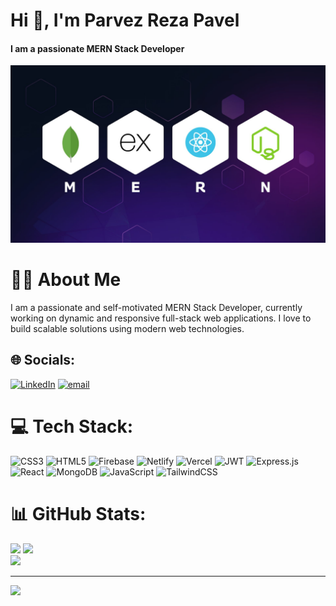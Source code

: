 <h1>Hi 👋, I'm Parvez Reza Pavel</h1>
<h4>I am a passionate MERN Stack Developer</h3>
<img src="./Assets/mern.jpg" />

# 🧑‍💻 About Me
I am a passionate and self-motivated MERN Stack Developer, currently working on dynamic and responsive full-stack web applications. I love to build scalable solutions using modern web technologies.

## 🌐 Socials:
[![LinkedIn](https://img.shields.io/badge/LinkedIn-%230077B5.svg?logo=linkedin&logoColor=white)](https://linkedin.com/in/https://www.linkedin.com/in/parvez-reza-9a78a42a8/?utm_source=share&utm_campaign=share_via&utm_content=profile&utm_medium=android_app) [![email](https://img.shields.io/badge/Email-D14836?logo=gmail&logoColor=white)](mailto:parvezreza112@gmail.com) 

# 💻 Tech Stack:
![CSS3](https://img.shields.io/badge/css3-%231572B6.svg?style=for-the-badge&logo=css3&logoColor=white) ![HTML5](https://img.shields.io/badge/html5-%23E34F26.svg?style=for-the-badge&logo=html5&logoColor=white) ![Firebase](https://img.shields.io/badge/firebase-%23039BE5.svg?style=for-the-badge&logo=firebase) ![Netlify](https://img.shields.io/badge/netlify-%23000000.svg?style=for-the-badge&logo=netlify&logoColor=#00C7B7) ![Vercel](https://img.shields.io/badge/vercel-%23000000.svg?style=for-the-badge&logo=vercel&logoColor=white) ![JWT](https://img.shields.io/badge/JWT-black?style=for-the-badge&logo=JSON%20web%20tokens) ![Express.js](https://img.shields.io/badge/express.js-%23404d59.svg?style=for-the-badge&logo=express&logoColor=%2361DAFB) ![React](https://img.shields.io/badge/react-%2320232a.svg?style=for-the-badge&logo=react&logoColor=%2361DAFB) ![MongoDB](https://img.shields.io/badge/MongoDB-%234ea94b.svg?style=for-the-badge&logo=mongodb&logoColor=white) ![JavaScript](https://img.shields.io/badge/javascript-%23323330.svg?style=for-the-badge&logo=javascript&logoColor=%23F7DF1E) ![TailwindCSS](https://img.shields.io/badge/tailwindcss-%2338B2AC.svg?style=for-the-badge&logo=tailwind-css&logoColor=white)
# 📊 GitHub Stats:
![](https://github-readme-stats.vercel.app/api?username=parvezreza55&theme=dark&hide_border=false&include_all_commits=false&count_private=false) ![](https://nirzak-streak-stats.vercel.app/?user=parvezreza55&theme=dark&hide_border=false) <br/>
![](https://github-readme-stats.vercel.app/api/top-langs/?username=parvezreza55&theme=dark&hide_border=false&include_all_commits=false&count_private=false&layout=compact)


---
[![](https://visitcount.itsvg.in/api?id=parvezreza55&icon=0&color=0)](https://visitcount.itsvg.in)

<!-- Proudly created with GPRM ( https://gprm.itsvg.in ) -->
